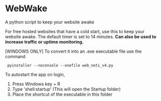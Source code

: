 # WebWake
 A python script to keep your website awake

 For free hosted websites that have a cold start, use this to keep your website awake. The default timer is set to 14 minutes. **Can also be used to increase traffic or uptime monitoring.**

[WINDOWS ONLY]
To convert it into an .exe executable file use the command 
```linux
 pyinstaller --noconsole --onefile web_noti_v4.py
```
To autostart the app on login, 
1. Press Windows key + R
2. Type 'shell:startup' (This will open the Startup folder)
3. Place the shortcut of the executable in this folder
